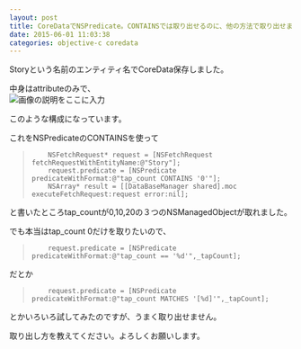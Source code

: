 ```yaml
---
layout: post
title: CoreDataでNSPredicate。CONTAINSでは取り出せるのに、他の方法で取り出せません。
date: 2015-06-01 11:03:38
categories: objective-c coredata
---
```

<p>Storyという名前のエンティティ名でCoreData保存しました。</p>

<p>中身はattributeのみで、<br>
<img src="https://i.stack.imgur.com/uJUlI.png" alt="画像の説明をここに入力"></p>

<p>このような構成になっています。</p>

<p>これをNSPredicateのCONTAINSを使って</p>

<blockquote>
<pre><code>    NSFetchRequest* request = [NSFetchRequest fetchRequestWithEntityName:@"Story"];
    request.predicate = [NSPredicate predicateWithFormat:@"tap_count CONTAINS '0'"];
    NSArray* result = [[DataBaseManager shared].moc executeFetchRequest:request error:nil];
</code></pre>
</blockquote>

<p>と書いたところtap_countが0,10,20の３つのNSManagedObjectが取れました。</p>

<p>でも本当はtap_count 0だけを取りたいので、</p>

<blockquote>
<pre><code>    request.predicate = [NSPredicate predicateWithFormat:@"tap_count == '%d'",_tapCount];
</code></pre>
</blockquote>

<p>だとか</p>

<blockquote>
<pre><code>    request.predicate = [NSPredicate predicateWithFormat:@"tap_count MATCHES '[%d]'",_tapCount];
</code></pre>
</blockquote>

<p>とかいろいろ試してみたのですが、うまく取り出せません。</p>

<p>取り出し方を教えてください。よろしくお願いします。</p>
